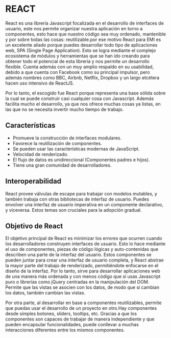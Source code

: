 # **REACT**

React es una librería Javascript focalizada en el desarrollo de interfaces de usuario, este nos permite organizar nuestra aplicación en torno a componentes, esto hace que nuestro código sea muy ordenado, mantenible y por sobre todas las cosas: reutilizable.por ese motivo React para EMI es un excelente aliado porque puedes desarrollar todo tipo de aplicaciones web, SPA (Single Page Application). Esto se logra mediante el complejo ecosistema de módulos y herramientas que se han ido creando para obtener todo el potencial de esta librería y nos permite un desarrollo flexible. Cuenta además con un muy amplio respaldo en su usabilidad, debido a que cuenta con Facebook como su principal impulsor, pero además nombres como BBC, Airbnb, Netflix, Dropbox y un largo etcétera hacen uso intensivo de ReactJS.

Por lo tanto, el escogido fue React porque representa una base sólida sobre la cual se puede construir casi cualquier cosa con Javascript. Además facilita mucho el desarrollo, ya que nos ofrece muchas cosas ya listas, en las que no se necesita invertir mucho tiempo de trabajo.

## **Características**

- Promueve la construcción de interfaces modulares.
- Favorece la reutilización de componentes.
- Se pueden usar las características modernas de JavaScript.
- Velocidad de renderizado.
- El flujo de datos es unidireccional (Componentes padres e hijos).
- Tiene una gran comunidad de desarrolladores.

## **Interoperabilidad**

React provee válvulas de escape para trabajar con modelos mutables, y también trabaja con otras bibliotecas de interfaz de usuario. Puedes envolver una interfaz de usuario imperativa en un componente declarativo, y viceversa. Estos temas son cruciales para la adopción gradual.

## **Objetivo de React**

El objetivo principal de React es minimizar los errores que ocurren cuando los desarrolladores construyen interfaces de usuario. Esto lo hace mediante el uso de componentes, piezas de código lógicas y auto-contenidas que describen una parte de la interfaz del usuario. Estos componentes se pueden juntar para crear una interfaz de usuario completa, y React abstrae la mayor parte del trabajo de renderizado, permitiéndote enfocarse en el diseño de la interfaz. Por lo tanto, sirve para desarrollar aplicaciones web de una manera más ordenada y con menos código que si usas Javascript puro o librerías como jQuery centradas en la manipulación del DOM. Permite que las vistas se asocien con los datos, de modo que si cambian los datos, también cambian las vistas.

Por otra parte, al desarrollar en base a componentes reutilizables, permite que puedas usar el desarrollo de un proyecto en otro.Hay componentes desde simples botones, sliders, tooltips, etc. Gracias a que los componentes son capaces de trabajar de manera independiente y que pueden encapsular funcionalidades, puede conllevar a muchas interacciones diferentes entre los mismos componentes.

